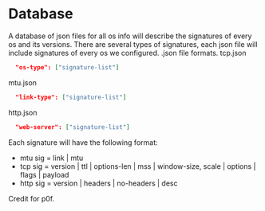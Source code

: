 # Database

A database of json files for all os info will describe the signatures of every os and its versions.
There are several types of signatures, each json file will include signatures of every os we configured.
.json file formats.
tcp.json
```json
  "os-type": ["signature-list"]
```
mtu.json
```json
  "link-type": ["signature-list"]
```
http.json
```json
  "web-server": ["signature-list"]
```

Each signature will have the following format:
* mtu sig  = link | mtu
* tcp sig  = version | ttl | options-len | mss | window-size, scale | options | flags | payload
* http sig = version | headers | no-headers | desc

Credit for p0f.
